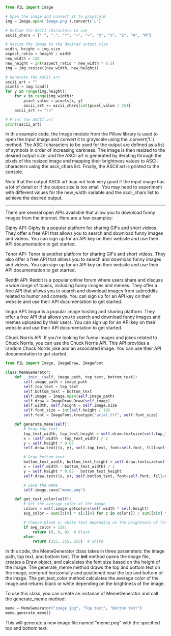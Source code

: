 ```python
from PIL import Image

# Open the image and convert it to grayscale
img = Image.open('image.png').convert('L')

# Define the ASCII characters to use
ascii_chars = [" ", ".", "*", "+", "=", "@", "%", "S", "#", "M"]

# Resize the image to the desired output size
width, height = img.size
aspect_ratio = height / width
new_width = 120
new_height = int(aspect_ratio * new_width * 0.5)
img = img.resize((new_width, new_height))

# Generate the ASCII art
ascii_art = ""
pixels = img.load()
for y in range(img.height):
    for x in range(img.width):
        pixel_value = pixels[x, y]
        ascii_art += ascii_chars[int(pixel_value / 25)]
    ascii_art += "\n"

# Print the ASCII art
print(ascii_art)


```

In this example code, the Image module from the Pillow library is used to open the input image and convert it to grayscale using the .convert('L') method. The ASCII characters to be used for the output are defined as a list of symbols in order of increasing darkness. The image is then resized to the desired output size, and the ASCII art is generated by iterating through the pixels of the resized image and mapping their brightness values to ASCII characters using the ascii_chars list. Finally, the ASCII art is printed to the console.

Note that the output ASCII art may not look very good if the input image has a lot of detail or if the output size is too small. You may need to experiment with different values for the new_width variable and the ascii_chars list to achieve the desired output.

---

There are several open APIs available that allow you to download funny images from the internet. Here are a few examples:

Giphy API: Giphy is a popular platform for sharing GIFs and short videos. They offer a free API that allows you to search and download funny images and videos. You can sign up for an API key on their website and use their API documentation to get started.

Tenor API: Tenor is another platform for sharing GIFs and short videos. They also offer a free API that allows you to search and download funny images and videos. You can sign up for an API key on their website and use their API documentation to get started.

Reddit API: Reddit is a popular online forum where users share and discuss a wide range of topics, including funny images and memes. They offer a free API that allows you to search and download images from subreddits related to humor and comedy. You can sign up for an API key on their website and use their API documentation to get started.

Imgur API: Imgur is a popular image hosting and sharing platform. They offer a free API that allows you to search and download funny images and memes uploaded by their users. You can sign up for an API key on their website and use their API documentation to get started.

Chuck Norris API: If you're looking for funny images and jokes related to Chuck Norris, you can use the Chuck Norris API. This API provides a random Chuck Norris joke and an associated image. You can use their API documentation to get started.

```python
from PIL import Image, ImageDraw, ImageFont

class MemeGenerator:
    def __init__(self, image_path, top_text, bottom_text):
        self.image_path = image_path
        self.top_text = top_text
        self.bottom_text = bottom_text
        self.image = Image.open(self.image_path)
        self.draw = ImageDraw.Draw(self.image)
        self.width, self.height = self.image.size
        self.font_size = int(self.height / 10)
        self.font = ImageFont.truetype("arial.ttf", self.font_size)

    def generate_meme(self):
        # Draw top text
        top_text_width, top_text_height = self.draw.textsize(self.top_text, font=self.font)
        x = (self.width - top_text_width) / 2
        y = self.height * 0.05
        self.draw.text((x, y), self.top_text, font=self.font, fill=self.get_text_color())

        # Draw bottom text
        bottom_text_width, bottom_text_height = self.draw.textsize(self.bottom_text, font=self.font)
        x = (self.width - bottom_text_width) / 2
        y = self.height * 0.85 - bottom_text_height
        self.draw.text((x, y), self.bottom_text, font=self.font, fill=self.get_text_color())

        # Save the meme
        self.image.save("meme.png")

    def get_text_color(self):
        # Get the average color of the image
        colors = self.image.getcolors(self.width * self.height)
        avg_color = sum([c[0] * c[1][0] for c in colors]) / sum([c[0] for c in colors])

        # Choose black or white text depending on the brightness of the image
        if avg_color > 128:
            return (0, 0, 0)  # black
        else:
            return (255, 255, 255)  # white
```

In this code, the MemeGenerator class takes in three parameters: the image path, top text, and bottom text. The **init** method opens the image file, creates a Draw object, and calculates the font size based on the height of the image. The generate_meme method draws the top and bottom text on the image, centered horizontally and positioned near the top and bottom of the image. The get_text_color method calculates the average color of the image and returns black or white depending on the brightness of the image.

To use this class, you can create an instance of MemeGenerator and call the generate_meme method:

```python
meme = MemeGenerator("image.jpg", "Top text", "Bottom text")
meme.generate_meme()
```

This will generate a new image file named "meme.png" with the specified top and bottom text.
